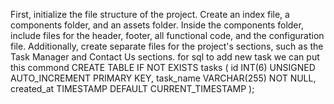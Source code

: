First, initialize the file structure of the project. Create an index file, a components folder, and an assets folder. Inside the components folder, include files for the header, footer, all functional code, and the configuration file. Additionally, create separate files for the project's sections, such as the Task Manager and Contact Us sections.
for sql to add new task we can put this commond
CREATE TABLE IF NOT EXISTS tasks (
    id INT(6) UNSIGNED AUTO_INCREMENT PRIMARY KEY,
    task_name VARCHAR(255) NOT NULL,
    created_at TIMESTAMP DEFAULT CURRENT_TIMESTAMP
);